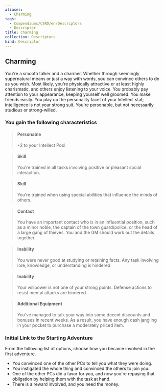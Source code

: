 ```yaml
---
aliases:
  - Charming
tags:
  - Compendiums/CSRD/en/Descriptors
  - Descriptor
title: Charming
collection: Descriptors
kind: Descriptor
---
```

## Charming  
You're a smooth talker and a charmer. Whether through seemingly supernatural means or just a way with words, you can convince others to do as you wish. Most likely, you're physically attractive or at least highly charismatic, and others enjoy listening to your voice. You probably pay attention to your appearance, keeping yourself well groomed. You make friends easily. You play up the personality facet of your Intellect stat; intelligence is not your strong suit. You're personable, but not necessarily studious or strong-willed.
### You gain the following characteristics  
> #### Personable
> +2 to your Intellect Pool.  

> #### Skill
> You're trained in all tasks involving positive or pleasant social interaction.  

> #### Skill
> You're trained when using special abilities that influence the minds of others.  

> #### Contact
> You have an important contact who is in an influential position, such as a minor noble, the captain of the town guard/police, or the head of a large gang of thieves. You and the GM should work out the details together.  

> #### Inability
> You were never good at studying or retaining facts. Any task involving lore, knowledge, or understanding is hindered.  

> #### Inability
> Your willpower is not one of your strong points. Defense actions to resist mental attacks are hindered.  

> #### Additional Equipment
> You've managed to talk your way into some decent discounts and bonuses in recent weeks. As a result, you have enough cash jangling in your pocket to purchase a moderately priced item.  

### Initial Link to the Starting Adventure  
From the following list of options, choose how you became involved in the first adventure.  
- You convinced one of the other PCs to tell you what they were doing.  
- You instigated the whole thing and convinced the others to join you.  
- One of the other PCs did a favor for you, and now you're repaying that obligation by helping them with the task at hand.  
- There is a reward involved, and you need the money.  